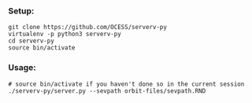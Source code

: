 ### Setup:

    git clone https://github.com/OCESS/serverv-py
    virtualenv -p python3 serverv-py
    cd serverv-py
    source bin/activate

### Usage:

    # source bin/activate if you haven't done so in the current session
    ./serverv-py/server.py --sevpath orbit-files/sevpath.RND
